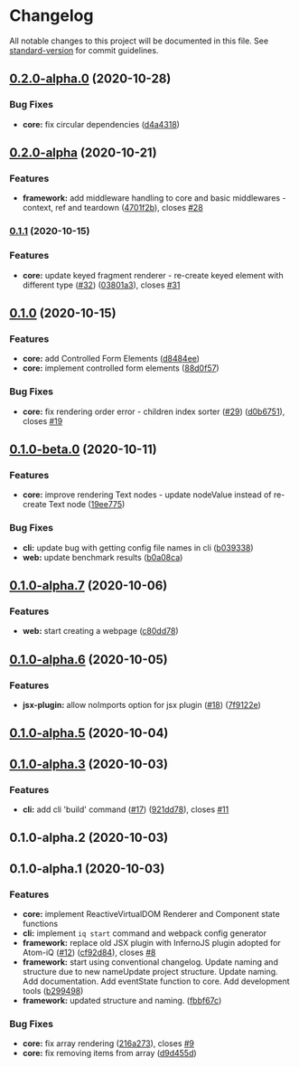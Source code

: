 # Changelog

All notable changes to this project will be documented in this file. See [standard-version](https://github.com/conventional-changelog/standard-version) for commit guidelines.

## [0.2.0-alpha.0](https://github.com/Atom-iQ/Atom-iQ/compare/v0.2.0-alpha...v0.2.0-alpha.0) (2020-10-28)


### Bug Fixes

* **core:** fix circular dependencies ([d4a4318](https://github.com/Atom-iQ/Atom-iQ/commit/d4a43182bb370a228966a0fc0fd8a7f44ef2f96f))

## [0.2.0-alpha](https://github.com/Atom-iQ/Atom-iQ/compare/v0.1.1...v0.2.0-alpha) (2020-10-21)


### Features

* **framework:** add middleware handling to core and basic middlewares - context, ref and teardown ([4701f2b](https://github.com/Atom-iQ/Atom-iQ/commit/4701f2baf4007ad91916297542f99d7b1fc8210a)), closes [#28](https://github.com/Atom-iQ/Atom-iQ/issues/28)

### [0.1.1](https://github.com/Atom-iQ/Atom-iQ/compare/v0.1.0...v0.1.1) (2020-10-15)


### Features

* **core:** update keyed fragment renderer - re-create keyed element with different type ([#32](https://github.com/Atom-iQ/Atom-iQ/issues/32)) ([03801a3](https://github.com/Atom-iQ/Atom-iQ/commit/03801a32f13a29f0e69847673863f1bac145879d)), closes [#31](https://github.com/Atom-iQ/Atom-iQ/issues/31)

## [0.1.0](https://github.com/Atom-iQ/Atom-iQ/compare/v0.1.0-beta.0...v0.1.0) (2020-10-15)


### Features

* **core:** add Controlled Form Elements ([d8484ee](https://github.com/Atom-iQ/Atom-iQ/commit/d8484ee4843b700d584fe17d227bcc75cd4a13e2))
* **core:** implement controlled form elements ([88d0f57](https://github.com/Atom-iQ/Atom-iQ/commit/88d0f570c495f701a2695d583eafa7485d3ca2f6))


### Bug Fixes

* **core:** fix rendering order error - children index sorter ([#29](https://github.com/Atom-iQ/Atom-iQ/issues/29)) ([d0b6751](https://github.com/Atom-iQ/Atom-iQ/commit/d0b6751a18696cbf8fbe9f5a9d3b8d7317e150dc)), closes [#19](https://github.com/Atom-iQ/Atom-iQ/issues/19)

## [0.1.0-beta.0](https://github.com/Atom-iQ/Atom-iQ/compare/v0.1.0-alpha.7...v0.1.0-beta.0) (2020-10-11)


### Features

* **core:** improve rendering Text nodes - update nodeValue instead of re-create Text node ([19ee775](https://github.com/Atom-iQ/Atom-iQ/commit/19ee77552e897a3fc18d0a658b3b4a975bfebe29))


### Bug Fixes

* **cli:** update bug with getting config file names in cli ([b039338](https://github.com/Atom-iQ/Atom-iQ/commit/b039338d324c82e1c9b8dd92774d9cd5a95806cd))
* **web:** update benchmark results ([b0a08ca](https://github.com/Atom-iQ/Atom-iQ/commit/b0a08cab304789e783944d03a569d4f17b9a8f4a))

## [0.1.0-alpha.7](https://github.com/Atom-iQ/Atom-iQ/compare/v0.1.0-alpha.6...v0.1.0-alpha.7) (2020-10-06)


### Features

* **web:** start creating a webpage ([c80dd78](https://github.com/Atom-iQ/Atom-iQ/commit/c80dd786e169995e8658d8c349a2ac118aa15887))

## [0.1.0-alpha.6](https://github.com/Atom-iQ/Atom-iQ/compare/v0.1.0-alpha.5...v0.1.0-alpha.6) (2020-10-05)


### Features

* **jsx-plugin:** allow noImports option for jsx plugin ([#18](https://github.com/Atom-iQ/Atom-iQ/issues/18)) ([7f9122e](https://github.com/Atom-iQ/Atom-iQ/commit/7f9122e29ba034f1f6b62df7c9c7bbef46cc33de))

## [0.1.0-alpha.5](https://github.com/Atom-iQ/Atom-iQ/compare/v0.1.0-alpha.3...v0.1.0-alpha.5) (2020-10-04)

## [0.1.0-alpha.3](https://github.com/Atom-iQ/Atom-iQ/compare/v0.1.0-alpha.2...v0.1.0-alpha.3) (2020-10-03)


### Features

* **cli:** add cli 'build' command ([#17](https://github.com/Atom-iQ/Atom-iQ/issues/17)) ([921dd78](https://github.com/Atom-iQ/Atom-iQ/commit/921dd784bbdcb6b7b79fd2261fab240705c025b8)), closes [#11](https://github.com/Atom-iQ/Atom-iQ/issues/11)

## 0.1.0-alpha.2 (2020-10-03)
## 0.1.0-alpha.1 (2020-10-03)

### Features
* **core:** implement ReactiveVirtualDOM Renderer and Component state functions
* **cli:** implement `iq start` command and webpack config generator
* **framework:** replace old JSX plugin with InfernoJS plugin adopted for Atom-iQ ([#12](https://github.com/Atom-iQ/Atom-iQ/issues/12)) ([cf92d84](https://github.com/Atom-iQ/Atom-iQ/commit/cf92d8486d9130565e9d60d8b915093ddc3d2984)), closes [#8](https://github.com/Atom-iQ/Atom-iQ/issues/8)
* **framework:** start using conventional changelog. Update naming and structure due to new nameUpdate project structure. Update naming. Add documentation. Add eventState function to core. Add development tools ([b299498](https://github.com/Atom-iQ/Atom-iQ/commit/b299498f9ffdf1c0011502c818ada33f56196fa8))
* **framework:** updated structure and naming. ([fbbf67c](https://github.com/Atom-iQ/Atom-iQ/commit/fbbf67c7833d9851b3648bdba4dfa7eb9f40de9d))


### Bug Fixes

* **core:** fix array rendering ([216a273](https://github.com/Atom-iQ/Atom-iQ/commit/216a273226e45a2ca2fe8cb2ffbd26206570545a)), closes [#9](https://github.com/Atom-iQ/Atom-iQ/issues/9)
* **core:** fix removing items from array ([d9d455d](https://github.com/Atom-iQ/Atom-iQ/commit/d9d455d107c321fe0f4fd912dd0e4a9fb7cf2ceb))
